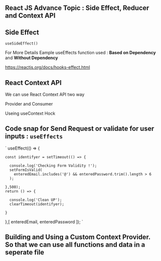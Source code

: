## React JS Advance Topic : Side Effect, Reducer and Context API

## Side Effect

`useSideEffect()`

<p> For More Details Eample useEffects function used : <strong>Based on Dependency</strong> and <strong>Without Dependency</strong></p>

https://reactjs.org/docs/hooks-effect.html

## React Context API

<p> We can use React Context API two way </P>
<p>Provider and Consumer</p>
<p>Useing useContext Hock</p>

## Code snap for Send Request or validate for user inputs : `useEffects`

`
useEffect(() => {

    const identifyer = setTimeout(() => {

      console.log('Checking Form Validity !');
      setFormIsValid(
        enteredEmail.includes('@') && enteredPassword.trim().length > 6
      );

    },500);
    return () => {

      console.log('Clean UP');
      clearTimeout(identifyer);

    }

},[ enteredEmail, enteredPassword ]);
`

## Building and Using a Custom Context Provider. So that we can use all functions and data in a seperate file
